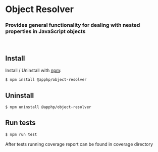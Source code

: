 
# Object Resolver 
### Provides general functionality for dealing with nested properties in JavaScript objects
&nbsp;

## Install

Install / Uninstall with [npm](https://www.npmjs.com/):

```sh
$ npm install @apphp/object-resolver
```

## Uninstall

```sh
$ npm uninstall @apphp/object-resolver
```


## Run tests
```sh
$ npm run test
```
After tests running coverage report can be found in coverage directory
